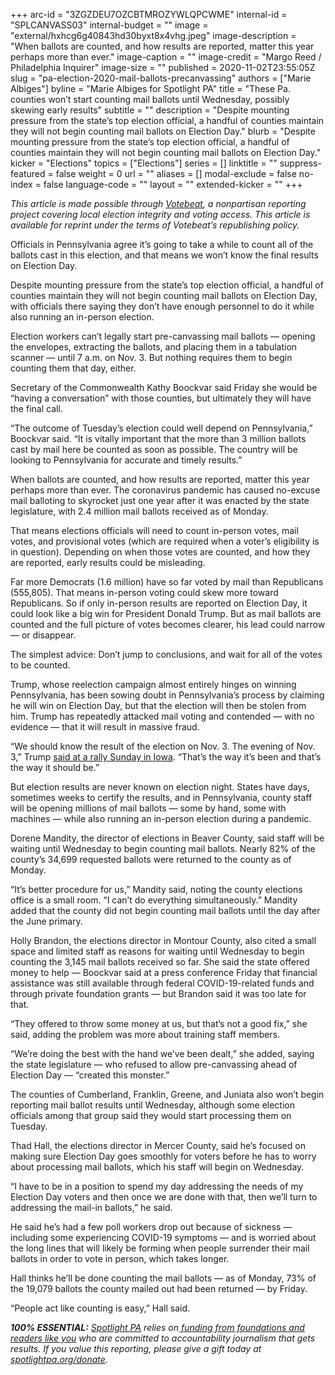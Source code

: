 +++
arc-id = "3ZGZDEU7OZCBTMROZYWLQPCWME"
internal-id = "SPLCANVASS03"
internal-budget = ""
image = "external/hxhcg6g40843hd30byxt8x4vhg.jpeg"
image-description = "When ballots are counted, and how results are reported, matter this year perhaps more than ever."
image-caption = ""
image-credit = "Margo Reed / Philadelphia Inquirer"
image-size = ""
published = 2020-11-02T23:55:05Z
slug = "pa-election-2020-mail-ballots-precanvassing"
authors = ["Marie Albiges"]
byline = "Marie Albiges for Spotlight PA"
title = "These Pa. counties won’t start counting mail ballots until Wednesday, possibly skewing early results"
subtitle = ""
description = "Despite mounting pressure from the state’s top election official, a handful of counties maintain they will not begin counting mail ballots on Election Day."
blurb = "Despite mounting pressure from the state’s top election official, a handful of counties maintain they will not begin counting mail ballots on Election Day."
kicker = "Elections"
topics = ["Elections"]
series = []
linktitle = ""
suppress-featured = false
weight = 0
url = ""
aliases = []
modal-exclude = false
no-index = false
language-code = ""
layout = ""
extended-kicker = ""
+++

<i>This article is made possible through </i><a href="http://votebeat.org/"><i>Votebeat</i></a><i>, a nonpartisan reporting project covering local election integrity and voting access. This article is available for reprint under the terms of Votebeat’s republishing policy.</i>

Officials in Pennsylvania agree it’s going to take a while to count all of the ballots cast in this election, and that means we won’t know the final results on Election Day.

Despite mounting pressure from the state’s top election official, a handful of counties maintain they will not begin counting mail ballots on Election Day, with officials there saying they don’t have enough personnel to do it while also running an in-person election.

Election workers can’t legally start pre-canvassing mail ballots — opening the envelopes, extracting the ballots, and placing them in a tabulation scanner — until 7 a.m. on Nov. 3. But nothing requires them to begin counting them that day, either.

Secretary of the Commonwealth Kathy Boockvar said Friday she would be “having a conversation” with those counties, but ultimately they will have the final call.

“The outcome of Tuesday’s election could well depend on Pennsylvania,” Boockvar said. “It is vitally important that the more than 3 million ballots cast by mail here be counted as soon as possible. The country will be looking to Pennsylvania for accurate and timely results.”

When ballots are counted, and how results are reported, matter this year perhaps more than ever. The coronavirus pandemic has caused no-excuse mail balloting to skyrocket just one year after it was enacted by the state legislature, with 2.4 million mail ballots received as of Monday.

<script src="https://lesspage.com/embed.js" async></script><div data-spl-embed-version="1" data-spl-src="https://lesspage.com/embeds/newsletter/"></div>

That means elections officials will need to count in-person votes, mail votes, and provisional votes (which are required when a voter’s eligibility is in question). Depending on when those votes are counted, and how they are reported, early results could be misleading.

Far more Democrats (1.6 million) have so far voted by mail than Republicans (555,805). That means in-person voting could skew more toward Republicans. So if only in-person results are reported on Election Day, it could look like a big win for President Donald Trump. But as mail ballots are counted and the full picture of votes becomes clearer, his lead could narrow — or disappear.

The simplest advice: Don’t jump to conclusions, and wait for all of the votes to be counted.

Trump, whose reelection campaign almost entirely hinges on winning Pennsylvania, has been sowing doubt in Pennsylvania’s process by claiming he will win on Election Day, but that the election will then be stolen from him. Trump has repeatedly attacked mail voting and contended — with no evidence — that it will result in massive fraud.

“We should know the result of the election on Nov. 3. The evening of Nov. 3,” Trump <a href="https://twitter.com/Jordanfabian/status/1322993181353529344">said at a rally Sunday in Iowa</a>. “That’s the way it’s been and that’s the way it should be.”

But election results are never known on election night. States have days, sometimes weeks to certify the results, and in Pennsylvania, county staff will be opening millions of mail ballots — some by hand, some with machines — while also running an in-person election during a pandemic.

Dorene Mandity, the director of elections in Beaver County, said staff will be waiting until Wednesday to begin counting mail ballots. Nearly 82% of the county’s 34,699 requested ballots were returned to the county as of Monday.

“It’s better procedure for us,” Mandity said, noting the county elections office is a small room. “I can’t do everything simultaneously.” Mandity added that the county did not begin counting mail ballots until the day after the June primary.

Holly Brandon, the elections director in Montour County, also cited a small space and limited staff as reasons for waiting until Wednesday to begin counting the 3,145 mail ballots received so far. She said the state offered money to help — Boockvar said at a press conference Friday that financial assistance was still available through federal COVID-19-related funds and through private foundation grants — but Brandon said it was too late for that.

“They offered to throw some money at us, but that’s not a good fix,” she said, adding the problem was more about training staff members.

<script src="https://lesspage.com/embed.js" async></script><div data-spl-embed-version="1" data-spl-src="https://lesspage.com/embeds/donate/?teaser_text=Spotlight%20PA%20provides%20essential%2C%20public-service%20journalism%20about%20Pennsylvania%20thank%20to%20readers%20like%20you.%20For%20a%20limited%20time%2C%20become%20a%20member%20and%20your%20contribution%20will%20be%20TRIPLED.&cta_text=YES%2C%20TRIPLE%20MY%20GIFT&eyebrow_text=BECOME%20A%20MEMBER"></div>

“We’re doing the best with the hand we’ve been dealt,” she added, saying the state legislature — who refused to allow pre-canvassing ahead of Election Day — “created this monster.”

The counties of Cumberland, Franklin, Greene, and Juniata also won’t begin reporting mail ballot results until Wednesday, although some election officials among that group said they would start processing them on Tuesday.

Thad Hall, the elections director in Mercer County, said he’s focused on making sure Election Day goes smoothly for voters before he has to worry about processing mail ballots, which his staff will begin on Wednesday.

“I have to be in a position to spend my day addressing the needs of my Election Day voters and then once we are done with that, then we’ll turn to addressing the mail-in ballots,” he said.

He said he’s had a few poll workers drop out because of sickness — including some experiencing COVID-19 symptoms — and is worried about the long lines that will likely be forming when people surrender their mail ballots in order to vote in person, which takes longer.

Hall thinks he’ll be done counting the mail ballots — as of Monday, 73% of the 19,079 ballots the county mailed out had been returned — by Friday.

“People act like counting is easy,” Hall said.

<i><b>100% ESSENTIAL:</b></i><i> </i><a href="https://lesspage.com/"><i>Spotlight PA</i></a><i> relies on</i><a href="https://lesspage.com/support"><i> funding from foundations and readers like you</i></a><i> who are committed to accountability journalism that gets results. If you value this reporting, please give a gift today at </i><a href="http://spotlightpa.org/donate"><i>spotlightpa.org/donate</i></a><i>.</i>
